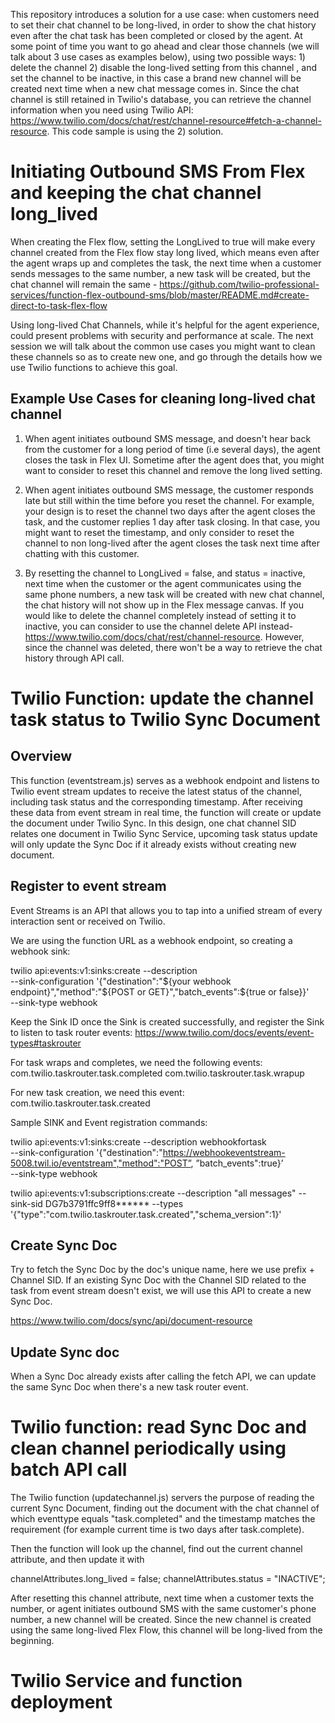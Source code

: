 This repository introduces a solution for a use case: when customers need to set their chat channel to be long-lived, in order to show the chat history even after the chat task has been completed or closed by the agent. At some point of time you want to go ahead and clear those channels (we will talk about 3 use cases as examples below), using two possible ways: 1) delete the channel 2) disable the long-lived setting from this channel , and set the channel to be inactive, in this case a brand new channel will be created next time when a new chat message comes in. Since the chat channel is still retained in Twilio's database, you can retrieve the channel information when you need using Twilio API: https://www.twilio.com/docs/chat/rest/channel-resource#fetch-a-channel-resource. This code sample is using the 2) solution.

# Initiating Outbound SMS From Flex and keeping the chat channel long_lived

When creating the Flex flow, setting the LongLived to true will make every channel created from the Flex flow stay long lived, which means even after the agent wraps up and completes the task, the next time when a customer sends messages to the same number, a new task will be created, but the chat channel will remain the same - https://github.com/twilio-professional-services/function-flex-outbound-sms/blob/master/README.md#create-direct-to-task-flex-flow

Using long-lived Chat Channels, while it's helpful for the agent experience, could present problems with security and performance at scale. The next session we will talk about the common use cases you might want to clean these channels so as to create new one, and go through the details how we use Twilio functions to achieve this goal.

## Example Use Cases for cleaning long-lived chat channel

1. When agent initiates outbound SMS message, and doesn't hear back from the customer for a long period of time (i.e several days), the agent closes the task in Flex UI. Sometime after the agent does that, you might want to consider to reset this channel and remove the long lived setting.

2. When agent initiates outbound SMS message, the customer responds late but still within the time before you reset the channel. For example, your design is to reset the channel two days after the agent closes the task, and the customer replies 1 day after task closing. In that case, you might want to reset the timestamp, and only consider to reset the channel to non long-lived after the agent closes the task next time after chatting with this customer.

3. By resetting the channel to LongLived = false, and status = inactive, next time when the customer or the agent communicates using the same phone numbers, a new task will be created with new chat channel, the chat history will not show up in the Flex message canvas. If you would like to delete the channel completely instead of setting it to inactive, you can consider to use the channel delete API instead- https://www.twilio.com/docs/chat/rest/channel-resource. However, since the channel was deleted, there won't be a way to retrieve the chat history through API call.

# Twilio Function: update the channel task status to Twilio Sync Document

## Overview

This function (eventstream.js) serves as a webhook endpoint and listens to Twilio event stream updates to receive the latest status of the channel, including task status and the corresponding timestamp. After receiving these data from event stream in real time, the function will create or update the document under Twilio Sync. In this design, one chat channel SID relates one document in Twilio Sync Service, upcoming task status update will only update the Sync Doc if it already exists without creating new document.

## Register to event stream

Event Streams is an API that allows you to tap into a unified stream of every interaction sent or received on Twilio.

We are using the function URL as a webhook endpoint, so creating a webhook sink:

twilio api:events:v1:sinks:create --description <add sink description here> \
--sink-configuration '{"destination":"${your webhook endpoint}","method":"${POST or GET}","batch_events":${true or false}}' \
--sink-type webhook

Keep the Sink ID once the Sink is created successfully, and register the Sink to listen to task router events:
https://www.twilio.com/docs/events/event-types#taskrouter

For task wraps and completes, we need the following events:
com.twilio.taskrouter.task.completed
com.twilio.taskrouter.task.wrapup

For new task creation, we need this event:
com.twilio.taskrouter.task.created

Sample SINK and Event registration commands:

twilio api:events:v1:sinks:create --description webhookfortask \
--sink-configuration '{"destination":"https://webhookeventstream-5008.twil.io/eventstream","method":"POST”, ”batch_events":true}’ \
--sink-type webhook

twilio api:events:v1:subscriptions:create --description "all messages" --sink-sid DG7b3791ffc9ff8**\*\*** --types '{"type":"com.twilio.taskrouter.task.created","schema_version":1}'

## Create Sync Doc

Try to fetch the Sync Doc by the doc's unique name, here we use prefix + Channel SID. If an existing Sync Doc with the Channel SID related to the task from event stream doesn't exist, we will use this API to create a new Sync Doc.

https://www.twilio.com/docs/sync/api/document-resource

## Update Sync doc

When a Sync Doc already exists after calling the fetch API, we can update the same Sync Doc when there's a new task router event.

# Twilio function: read Sync Doc and clean channel periodically using batch API call

The Twilio function (updatechannel.js) servers the purpose of reading the current Sync Document, finding out the document with the chat channel of which eventtype equals "task.completed" and the timestamp matches the requirement (for example current time is two days after task.complete).

Then the function will look up the channel, find out the current channel attribute, and then update it with

channelAttributes.long_lived = false;
channelAttributes.status = "INACTIVE";

After resetting this channel attribute, next time when a customer texts the number, or agent initiates outbound SMS with the same customer's phone number, a new channel will be created. Since the new channel is created using the same long-lived Flex Flow, this channel will be long-lived from the beginning.

# Twilio Service and function deployment
